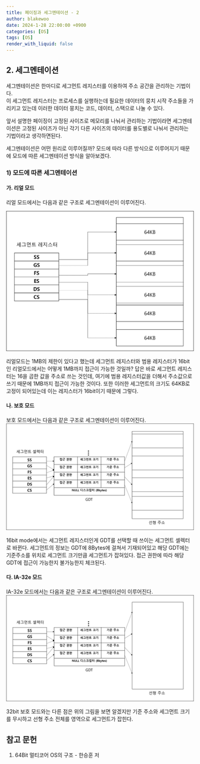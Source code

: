 ```yaml
---
title: 페이징과 세그멘테이션 - 2
author: blakewoo
date: 2024-1-28 22:00:00 +0900
categories: [OS]
tags: [OS]
render_with_liquid: false
---
```


## 2. 세그멘테이션
세그멘테이션은 한마디로 세그먼트 레지스터를 이용하여 주소 공간을 관리하는 기법이다.   
이 세그먼트 레지스터는 프로세스를 실행하는데 필요한 데이터의 뭉치 시작 주소들을 가리키고 있는데
이러한 데이터 뭉치는 코드, 데이터, 스택으로 나눌 수 있다.

앞서 설명한 페이징이 고정된 사이즈로 메모리를 나눠서 관리하는 기법이라면 세그멘테이션은
고정된 사이즈가 아닌 각기 다른 사이즈의 데이터를 용도별로 나눠서 관리하는 기법이라고 생각하면된다.

세그멘테이션은 어떤 원리로 이루어질까?
모드에 따라 다른 방식으로 이루어지기 때문에 모드에 따른 세그멘테이션 방식을 알아보겠다.

### 1) 모드에 따른 세그멘테이션
#### 가. 리얼 모드
리얼 모드에서는 다음과 같은 구조로 세그멘테이션이 이루어진다.

![img.png](../../assets/blog/os/2024/16bit_mode_segmantation.png)     
 
리얼모드는 1MB의 제한이 있다고 했는데 세그먼트 레지스터와 범용 레지스터가 16bit인 리얼모드에서는 어떻게 1MB까지 접근이 가능한 것일까?
답은 바로 세그먼트 레지스터는 16을 곱한 값을 주소로 쓰는 것인데, 여기에 범용 레지스터값을 더해서
주소값으로 쓰기 때문에 1MB까지 접근이 가능한 것이다.
또한 이러한 세그먼트의 크기도 64KB로 고정이 되어있는데 이는 레지스터가 16bit이기 때문에 그렇다.

#### 나. 보호 모드
보호 모드에서는 다음과 같은 구조로 세그멘테이션이 이루어진다.
![img.png](../../assets/blog/os/2024/32bit_mode_segmantation.png)   

16bit mode에서는 세그먼트 레지스터인게 GDT를 선택할 때 쓰이는 세그먼트 셀렉터로 바뀐다.
세그먼트의 정보는 GDT에 8Bytes에 걸쳐서 기재되어있고 해당 GDT에는 기준주소를 위치로 세그먼트 크기만큼
세그먼트가 잡혀있다. 접근 권한에 따라 해당 GDT에 접근이 가능한지 불가능한지 체크된다.

#### 다. IA-32e 모드
IA-32e 모드에서는 다음과 같은 구조로 세그멘테이션이 이루어진다.
![img.png](../../assets/blog/os/2024/64bit_mode_segmantation.png)   

32bit 보호 모드와는 다른 점은 위의 그림을 보면 알겠지만 기준 주소와 세그먼트 크기를 무시하고 선형 주소 전체를 영역으로
세그먼트가 잡힌다.



## 참고 문헌
1. 64Bit 멀티코어 OS의 구조 - 한승훈 저
